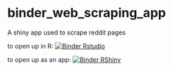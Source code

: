 # binder_web_scraping_app
A shiny app used to scrape reddit pages

to open up in R: 
[![Binder](https://mybinder.org/badge_logo.svg) Rstudio](https://mybinder.org/v2/gh/Desislava-Arabadzhiyska/binder_web_scraping_app/main?urlpath=rstudio)  

to open up as an app: 
[![Binder](https://mybinder.org/badge_logo.svg) RShiny](https://mybinder.org/v2/gh/Desislava-Arabadzhiyska/binder_web_scraping_app/main?urlpath=shiny/ShinyApp/)  
